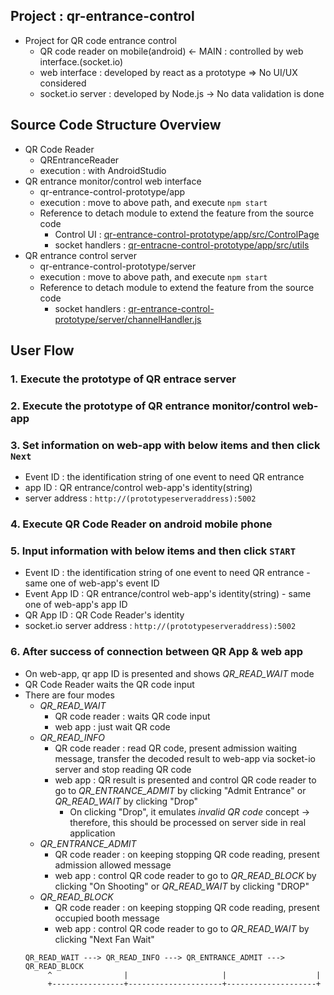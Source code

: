 ## Project : qr-entrance-control
- Project for QR code entrance control
  - QR code reader on mobile(android) <- MAIN : controlled by web interface.(socket.io)
  - web interface : developed by react as a prototype => No UI/UX considered
  - socket.io server : developed by Node.js -> No data validation is done

## Source Code Structure Overview
- QR Code Reader
  - QREntranceReader
  - execution : with AndroidStudio
- QR entrance monitor/control web interface
  - qr-entrance-control-prototype/app
  - execution : move to above path, and execute `npm start`
  - Reference to detach module to extend the feature from the source code
    - Control UI : [qr-entrance-control-prototype/app/src/ControlPage](https://github.com/withel21/qr-entrance-control/tree/main/qr-entrance-control-prototpye/app/src/ControlPage)
    - socket handlers : [qr-entracne-control-prototype/app/src/utils](https://github.com/withel21/qr-entrance-control/tree/main/qr-entrance-control-prototpye/app/src/utils)
- QR entrance control server
  - qr-entrance-control-prototype/server
  - execution : move to above path, and execute `npm start`
  - Reference to detach module to extend the feature from the source code
    - socket handlers : [qr-entrance-control-prototype/server/channelHandler.js](https://github.com/withel21/qr-entrance-control/blob/main/qr-entrance-control-prototpye/server/channelHandler.js)

## User Flow
### 1. Execute the prototype of QR entrace server
### 2. Execute the prototype of QR entrance monitor/control web-app
### 3. Set information on web-app with below items and then click `Next` 
  - Event ID : the identification string of one event to need QR entrance
  - app ID : QR entrance/control web-app's identity(string)
  - server address : `http://(prototypeserveraddress):5002`
### 4. Execute QR Code Reader on android mobile phone
### 5. Input information with below items and then click `START`
  - Event ID : the identification string of one event to need QR entrance - same one of web-app's event ID
  - Event App ID : QR entrance/control web-app's identity(string) - same one of web-app's app ID
  - QR App ID : QR Code Reader's identity
  - socket.io server address : `http://(prototypeserveraddress):5002`
### 6. After success of connection between QR App & web app
  - On web-app, qr app ID is presented and shows *QR_READ_WAIT* mode
  - QR Code Reader waits the QR code input
  - There are four modes
    - *QR_READ_WAIT*
      - QR code reader : waits QR code input
      - web app : just wait QR code
    - *QR_READ_INFO*
      - QR code reader : read QR code, present admission waiting message, transfer the decoded result to web-app via socket-io server and stop reading QR code
      - web app : QR result is presented and control QR code reader to go to *QR_ENTRANCE_ADMIT* by clicking "Admit Entrance" or *QR_READ_WAIT* by clicking "Drop"
        - On clicking "Drop", it emulates *invalid QR code* concept -> therefore, this should be processed on server side in real application
    - *QR_ENTRANCE_ADMIT*
      - QR code reader : on keeping stopping QR code reading, present admission allowed message
      - web app : control QR code reader to go to *QR_READ_BLOCK* by clicking "On Shooting" or *QR_READ_WAIT* by clicking "DROP"
    - *QR_READ_BLOCK*
      - QR code reader : on keeping stopping QR code reading, present occupied booth message
      - web app : control QR code reader to go to *QR_READ_WAIT* by clicking "Next Fan Wait"
    ```
    QR_READ_WAIT ---> QR_READ_INFO ---> QR_ENTRANCE_ADMIT ---> QR_READ_BLOCK
         ^                |                     |                    |
         +----------------+---------------------+--------------------+                
    ```
